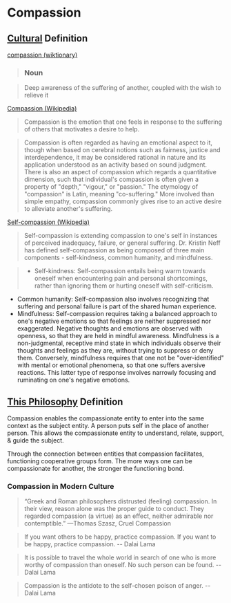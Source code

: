 # Compassion

## [Cultural](./culture.md) Definition

<a href="http://en.wiktionary.org/wiki/compassion" target="_blank">compassion (wiktionary)</a>

> ### Noun

> Deep awareness of the suffering of another, coupled with the wish to relieve it

<a href="http://en.wikipedia.org/wiki/Compassion" target="_blank">Compassion (Wikipedia)</a>

> Compassion is the emotion that one feels in response to the suffering of others that motivates a desire to help.

> Compassion is often regarded as having an emotional aspect to it, though when based on cerebral notions such as fairness, justice and interdependence, it may be considered rational in nature and its application understood as an activity based on sound judgment. There is also an aspect of compassion which regards a quantitative dimension, such that individual's compassion is often given a property of "depth," "vigour," or "passion." The etymology of "compassion" is Latin, meaning "co-suffering." More involved than simple empathy, compassion commonly gives rise to an active desire to alleviate another's suffering.

<a href="http://en.wikipedia.org/wiki/Self-compassion" target="_blank">Self-compassion (Wikipedia)</a>

> Self-compassion is extending compassion to one's self in instances of perceived inadequacy, failure, or general suffering. Dr. Kristin Neff has defined self-compassion as being composed of three main components - self-kindness, common humanity, and mindfulness.

> * Self-kindness: Self-compassion entails being warm towards oneself when encountering pain and personal shortcomings, rather than ignoring them or hurting oneself with self-criticism.
  * Common humanity: Self-compassion also involves recognizing that suffering and personal failure is part of the shared human experience.
  * Mindfulness: Self-compassion requires taking a balanced approach to one's negative emotions so that feelings are neither suppressed nor exaggerated. Negative thoughts and emotions are observed with openness, so that they are held in mindful awareness. Mindfulness is a non-judgmental, receptive mind state in which individuals observe their thoughts and feelings as they are, without trying to suppress or deny them. Conversely, mindfulness requires that one not be "over-identified" with mental or emotional phenomena, so that one suffers aversive reactions. This latter type of response involves narrowly focusing and ruminating on one's negative emotions.

## [This Philosophy](./this-philosophy.md) Definition

Compassion enables the compassionate entity to enter into the same context as the subject entity. A person puts self in the place of another person. This allows the compassionate entity to understand, relate, support, & guide the subject.

Through the connection between entities that compassion facilitates, functioning cooperative groups form. The more ways one can be compassionate for another, the stronger the functioning bond.

### Compassion in Modern Culture

> “Greek and Roman philosophers distrusted (feeling) compassion. In their view, reason alone was the proper guide to conduct. They regarded compassion (a virtue) as an effect, neither admirable nor contemptible.” —Thomas Szasz, Cruel Compassion

> If you want others to be happy, practice compassion. If you want to be happy, practice compassion. -- Dalai Lama

> It is possible to travel the whole world in search of one who is more worthy of compassion than oneself. No such person can be found. -- Dalai Lama

> Compassion is the antidote to the self-chosen poison of anger. -- Dalai Lama
